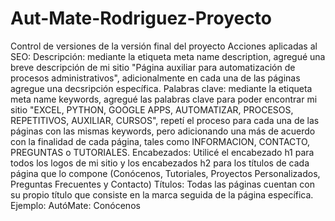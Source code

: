 # Aut-Mate-Rodriguez-Proyecto
Control de versiones de la versión final del proyecto
Acciones aplicadas al SEO:
Descripción: mediante la etiqueta meta name description, agregué una breve descripción de mi sitio "Página auxiliar para automatización de procesos administrativos",
adicionalmente en cada una de las páginas agregue una decsripción específica.
Palabras clave: mediante la etiqueta meta name keywords, agregué las palabras clave para poder encontrar mi sitio "EXCEL, PYTHON, GOOGLE APPS, AUTOMATIZAR, PROCESOS, REPETITIVOS, AUXILIAR, CURSOS",
repetí el proceso para cada una de las páginas con las mismas keywords, pero adicionando una más de acuerdo con la finalidad de cada página, tales como INFORMACION, CONTACTO, PREGUNTAS o TUTORIALES.
Encabezados: Utilicé el encabezado h1 para todos los logos de mi sitio y los encabezados h2 para los títulos de cada página que lo compone (Conócenos, Tutoriales, Proyectos Personalizados, Preguntas Frecuentes y Contacto)
Títulos: Todas las páginas cuentan con su propio título que consiste en la marca seguida de la página específica. Ejemplo: AutóMate: Conócenos
